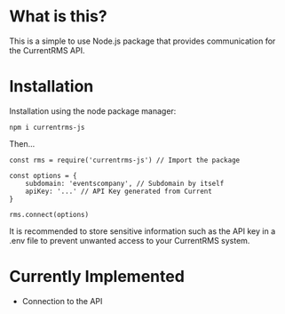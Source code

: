 # What is this?

This is a simple to use Node.js package that provides communication for the CurrentRMS API.

# Installation

Installation using the node package manager:

`npm i currentrms-js`

Then...

```
const rms = require('currentrms-js') // Import the package

const options = {
    subdomain: 'eventscompany', // Subdomain by itself
    apiKey: '...' // API Key generated from Current
}

rms.connect(options)
```

It is recommended to store sensitive information such as the API key in a .env file to prevent unwanted access to your CurrentRMS system.

# Currently Implemented

* Connection to the API